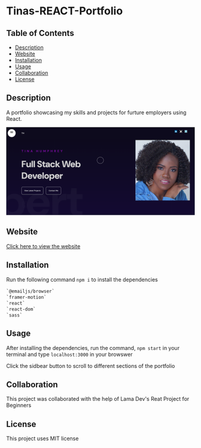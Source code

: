 # Tinas-REACT-Portfolio

## Table of Contents 
 * [Description](#Description)
 * [Website](#Website)
 * [Installation](#Installation)
 * [Usage](#Usage)
 * [Collaboration](#Collaboration)
 * [License](#License)

## Description
A portfolio showcasing my skills and projects for furture employers using React.

<img src="./public/portfolioscreenshot.png" alt= "Screen Shot of Tina's React Portfoliio"/>

## Website

[Click here to view the website](https://tinasreactportfolio.netlify.app)

## Installation
Run the following command `npm i` to install the dependencies

    `@emailjs/browser`
    `framer-motion`
    `react`
    `react-dom`
    `sass`

## Usage
After installing the dependencies, run the command, `npm start` in your terminal and type `localhost:3000` in your 
browswer

Click the sidbear button to scroll to different sections of the portfolio

## Collaboration
This project was collaborated with the help of Lama Dev's Reat Project for Beginners

## License
This project uses MIT license 
